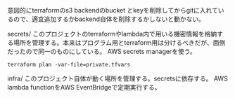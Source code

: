 意図的にterraformのs3 backendのbucket とkeyを削除してからgitに入れているので、適宜追加するかbackend自体を削除するかしないと動かない。


secrets/
このプロジェクトのterraformやlambda内で用いる機密情報を格納する場所を管理する。本来はプログラム用とterraform用は分けるべきだが、面倒だったので同一のものにしている。
AWS secrets managerを使う。

    terraform plan -var-file=private.tfvars

infra/
このプロジェクト自体が動く場所を管理する。secretsに依存する。
AWS lambda functionをAWS EventBridgeで定期実行する。
